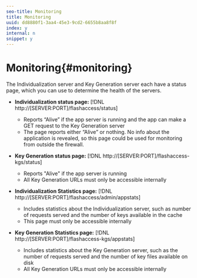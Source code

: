 ```yaml
---
seo-title: Monitoring
title: Monitoring
uuid: dd8880f1-3aa4-45e3-9cd2-6655b8aa8f8f
index: y
internal: n
snippet: y
---
```


# Monitoring{#monitoring}

The Individualization server and Key Generation server each have a status page, which you can use to determine the health of the servers.

* **Individualization status page:** [!DNL http://[SERVER:PORT]/flashaccess/status]

    * Reports “Alive” if the app server is running and the app can make a GET request to the Key Generation server 
    * The page reports either “Alive” or nothing. No info about the application is revealed, so this page could be used for monitoring from outside the firewall.

* **Key Generation status page:** [!DNL http://[SERVER:PORT]/flashaccess-kgs/status]

    * Reports "Alive" if the app server is running 
    * All Key Generation URLs must only be accessible internally

* **Individualization Statistics page:** [!DNL http://[SERVER:PORT]/flashaccess/admin/appstats]

    * Includes statistics about the Individualization server, such as number of requests served and the number of keys available in the cache 
    * This page must only be accessible internally

* **Key Generation Statistics page:** [!DNL http://[SERVER:PORT]/flashaccess-kgs/appstats]

    * Includes statistics about the Key Generation server, such as the number of requests served and the number of key files available on disk 
    * All Key Generation URLs must only be accessible internally

